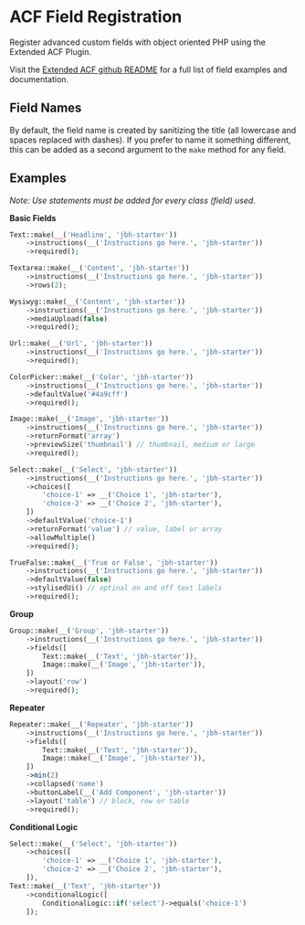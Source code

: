 # ACF Field Registration
Register advanced custom fields with object oriented PHP using the Extended ACF Plugin. 

Visit the [Extended ACF github README](https://github.com/wordplate/extended-acf) for a full list of field examples and documentation.

## **Field Names**
By default, the field name is created by sanitizing the title (all lowercase and spaces replaced with dashes). If you prefer to name it something different, this can be added as a second argument to the `make` method for any field.

## **Examples**
_Note: Use statements must be added for every class (field) used._

**Basic Fields**
```php
Text::make(__('Headline', 'jbh-starter'))
    ->instructions(__('Instructions go here.', 'jbh-starter'))
    ->required();
```

```php
Textarea::make(__('Content', 'jbh-starter'))
    ->instructions(__('Instructions go here.', 'jbh-starter'))
    ->rows(2);
```

```php
Wysiwyg::make(__('Content', 'jbh-starter'))
    ->instructions(__('Instructions go here.', 'jbh-starter'))
    ->mediaUpload(false)
    ->required();
```

```php
Url::make(__('Url', 'jbh-starter'))
    ->instructions(__('Instructions go here.', 'jbh-starter'))
    ->required();
```

```php
ColorPicker::make(__('Color', 'jbh-starter'))
    ->instructions(__('Instructions go here.', 'jbh-starter'))
    ->defaultValue('#4a9cff')
    ->required();
```

```php
Image::make(__('Image', 'jbh-starter'))
    ->instructions(__('Instructions go here.', 'jbh-starter'))
    ->returnFormat('array')
    ->previewSize('thumbnail') // thumbnail, medium or large
    ->required();
```

```php
Select::make(__('Select', 'jbh-starter'))
    ->instructions(__('Instructions go here.', 'jbh-starter'))
    ->choices([
        'choice-1' => __('Choice 1', 'jbh-starter'),
        'choice-2' => __('Choice 2', 'jbh-starter'),
    ])
    ->defaultValue('choice-1')
    ->returnFormat('value') // value, label or array
    ->allowMultiple()
    ->required();
```

```php
TrueFalse::make(__('True or False', 'jbh-starter'))
    ->instructions(__('Instructions go here.', 'jbh-starter'))
    ->defaultValue(false)
    ->stylisedUi() // optinal on and off text labels
    ->required();
```

**Group**
```php
Group::make(__('Group', 'jbh-starter'))
    ->instructions(__('Instructions go here.', 'jbh-starter'))
    ->fields([
        Text::make(__('Text', 'jbh-starter')),
        Image::make(__('Image', 'jbh-starter')),
    ])
    ->layout('row')
    ->required();
```

**Repeater**
```php
Repeater::make(__('Repeater', 'jbh-starter'))
    ->instructions(__('Instructions go here.', 'jbh-starter'))
    ->fields([
        Text::make(__('Text', 'jbh-starter')),
        Image::make(__('Image', 'jbh-starter')),
    ])
    ->min(2)
    ->collapsed('name')
    ->buttonLabel(__('Add Component', 'jbh-starter'))
    ->layout('table') // block, row or table
    ->required();
```

**Conditional Logic**
```php
Select::make(__('Select', 'jbh-starter'))
    ->choices([
        'choice-1' => __('Choice 1', 'jbh-starter'),
        'choice-2' => __('Choice 2', 'jbh-starter'),
    ]),
Text::make(__('Text', 'jbh-starter'))
    ->conditionalLogic([
        ConditionalLogic::if('select')->equals('choice-1')
    ]);
```
